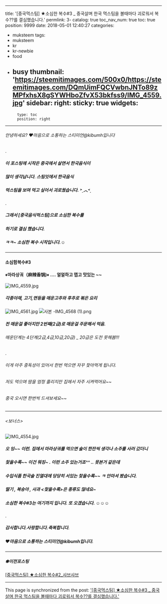 
---
title: '[중국먹스팀] ★소심한 복수#3 _ 중국살며 한국 먹스팀을 볼때마다 괴로워서 복수??를 결심했습니다.'
permlink: 3-
catalog: true
toc_nav_num: true
toc: true
position: 9999
date: 2018-05-01 12:40:27
categories:
- muksteem
tags:
- muksteem
- kr
- kr-newbie
- food
- busy
thumbnail: 'https://steemitimages.com/500x0/https://steemitimages.com/DQmUimFQCVwbnJNTo89zMPfxhsX8gSYWHboZfvX53bkfss9/IMG_4559.jpg'
sidebar:
    right:
        sticky: true
widgets:
    -
        type: toc
        position: right
---


###### 안녕하세요?  ♥마음으로 소통하는 스티미언@kibumh입니다
.

##### 이 포스팅에 시작은 중국에서 살면서 한국음식이
##### 많이 생각납니다. 스팀잇에서 한국음식
##### 먹스팀을 보며 먹고 싶어서 괴로웠습니다. ˃̣︿˂̣
.
##### 그래서 [중국음식먹스팀]으로 소심한 복수를
##### 하기로 결심 했습니다.
##### ㅋㅋ~ 소심한 복수 시작입니다.☺

----
#### 소심함복수#3

#### ♦마라상궈（麻辣香锅)♦ .... 얼얼하고 맵고 맛있는 ~~

![IMG_4559.jpg](https://steemitimages.com/500x0/https://steemitimages.com/DQmUimFQCVwbnJNTo89zMPfxhsX8gSYWHboZfvX53bkfss9/IMG_4559.jpg)

##### 각종야채, 고기,면등을 매운고추와 후추로 볶은 요리

![IMG_4561.jpg](https://steemitimages.com/500x0/https://steemitimages.com/DQmSzmnc4hU7u6TiwVDGe5FWHWzxb7EzrJandSwJhHhay3V/IMG_4561.jpg)   ![사본 -IMG_4568 (1).png](https://steemitimages.com/200x0/https://steemitimages.com/DQmV4RqQRRDtwep8PiJsgWuzdGppJrhdca9s6srhf2zxUUw/%EC%82%AC%EB%B3%B8%20-IMG_4568%20(1).png)

##### 전 매운걸 좋아지만 2번째(2급)로 매운걸 주문해서 먹음. 
###### 매운단계는 4단계(2급,4급,10급,20급) _ 20급은 도전 못해봄!!!
.
###### 이게 아주 중독성이 있어서 한번 먹으면 자꾸 찿아먹게 됩니다.
###### 저도 먹으며 땀을 엄청 흘리지만 집에서 자주 시켜먹어요~~
###### 중국 오시면 한번씩 드셔보세요~~
---
###### <보너스>
![IMG_4554.jpg](https://steemitimages.com/500x0/https://steemitimages.com/DQmREFJC4HA8cjBqA8W7GQXaTaMAEsZKaohuvJM8scFxgyS/IMG_4554.jpg)
##### 오 잉~~ 이런. 집에서 마라상궈를 먹으면 술이 한잔씩 생각나 소주를 사러 갔더니
##### 찿을수록~~ 이건 뭐징~ .  이런 소주  있는거죠^^ .. 못본거 같은데 
##### 수입식품 한국술 진열대에 당당히 서있는 찿을수록~~ ㅋ 안마셔 봤습니다.
##### 딸기 , 복숭아 , 사과 <찿을수록>은 종류도 많네요~

##### 소심한 복수#3는 여기까지 입니다. 또 오겠습니다. ☺☺☺
.
##### 감사합니다.사랑합니다.축복합니다.
#####  ♥마음으로 소통하는 스티미언@kibumh입니다.

----
##### ❃이전포스팅
[[중국먹스팀] ★소심한 복수#2_샤브샤브](https://steemit.com/muksteem/@kibumh/2-)

- - -

This page is synchronized from the post: ['[중국먹스팀] ★소심한 복수#3 _ 중국살며 한국 먹스팀을 볼때마다 괴로워서 복수??를 결심했습니다.'](https://steemit.com/@kibumh/3-)
